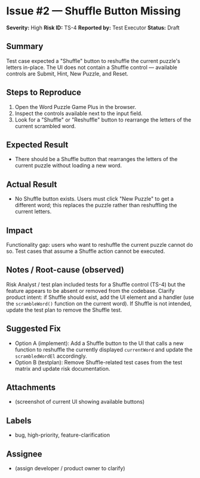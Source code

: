 # Issue #2 — Shuffle Button Missing

**Severity:** High
**Risk ID:** TS-4
**Reported by:** Test Executor
**Status:** Draft

## Summary
Test case expected a "Shuffle" button to reshuffle the current puzzle's letters in-place. The UI does not contain a Shuffle control — available controls are Submit, Hint, New Puzzle, and Reset.

## Steps to Reproduce
1. Open the Word Puzzle Game Plus in the browser.
2. Inspect the controls available next to the input field.
3. Look for a "Shuffle" or "Reshuffle" button to rearrange the letters of the current scrambled word.

## Expected Result
- There should be a Shuffle button that rearranges the letters of the current puzzle without loading a new word.

## Actual Result
- No Shuffle button exists. Users must click "New Puzzle" to get a different word; this replaces the puzzle rather than reshuffling the current letters.

## Impact
Functionality gap: users who want to reshuffle the current puzzle cannot do so. Test cases that assume a Shuffle action cannot be executed.

## Notes / Root-cause (observed)
Risk Analyst / test plan included tests for a Shuffle control (TS-4) but the feature appears to be absent or removed from the codebase. Clarify product intent: if Shuffle should exist, add the UI element and a handler (use the `scrambleWord()` function on the current word). If Shuffle is not intended, update the test plan to remove the Shuffle test.

## Suggested Fix
- Option A (implement): Add a Shuffle button to the UI that calls a new function to reshuffle the currently displayed `currentWord` and update the `scrambledWordEl` accordingly.
- Option B (testplan): Remove Shuffle-related test cases from the test matrix and update risk documentation.

## Attachments
- (screenshot of current UI showing available buttons)

## Labels
- bug, high-priority, feature-clarification

## Assignee
- (assign developer / product owner to clarify)
